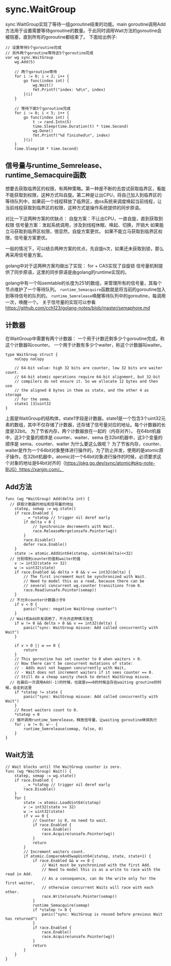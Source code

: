 # sync.WaitGroup

sync.WaitGroup实现了等待一组goroutine结束的功能。main goroutine调用Add方法用于设置需要等待goroutine的数量。于此同时调用Wait方法的goroutine会被阻塞，直到所有的goroutine都结束了。
下面给出例子:

```Golang
// 设置等待5个goroutine完成
// 另外两个goroutine等待这5个goroutine完成
var wg sync.WaitGroup
	wg.Add(5)

	// 两个goroutine等待
	for i := 0; i < 2; i++ {
		go func(index int) {
			wg.Wait()
			fmt.Printf("index: %d\n", index)
		}(i)
	}

	// 等待下面5个goroutine完成
	for i := 0; i < 5; i++ {
		go func(index int) {
			t := rand.Intn(5)
			time.Sleep(time.Duration(t) * time.Second)
			wg.Done()
			fmt.Printf("%d finished\n", index)
		}(i)
	}
	time.Sleep(10 * time.Second)
```

## 信号量与runtime_Semrelease、runtime_Semacquire函数

想要去获取临界区的权限，有两种策略。第一种是不断的去尝试获取临界区，看能不能获取到权限，这种方式叫自旋。第二种是让出CPU，将自己加入到临界区的等待队列中，如果前一个线程释放了临界区，由os系统来调度唤起当前线程，让当前线程获取到临界区的权限，这种方式是操作系统提供的同步原语。

对比一下这两种方案的优缺点：
自旋方案：不让出CPU，一直自旋，直到获取到权限
信号量方案：发起系统调用，涉及到线程休眠、唤起、切换，开销大
如果能立马获取到临界区权限，很显然，自旋方案更优。
如果不能立马获取到临界区权限，信号量方案更优。

一般的情况下，可以结合两种方案的优点，先自旋n次，如果还未获取到锁，那么再采用信号量方案。

golang中对于这两种方案均做出了实现：
for + CAS实现了自旋锁
信号量机制提供了同步原语，这里的同步原语是由golang的runtime实现的。

golang中有一个叫semtable的长度为251的数组，来管理所有的信号量，其每个节点维护了一个等待队列。
``runtime_Semacquire``函数就是将当前的goroutine加入到等待信号的队列的。
``runtime_Semrelease``唤醒等待队列中的goroutine，每调用一次，唤醒一个。
关于信号量的实现可以参看 https://github.com/cch123/golang-notes/blob/master/semaphore.md

## 计数器

在WaitGroup中需要有两个计数器：
一个用于计数还剩多少个goroutine完成，称这个计数器叫counter。
一个用于计数有多少个waiter，称这个计数器叫waiter。
```Golang
type WaitGroup struct {
	noCopy noCopy

	// 64-bit value: high 32 bits are counter, low 32 bits are waiter count.
	// 64-bit atomic operations require 64-bit alignment, but 32-bit
	// compilers do not ensure it. So we allocate 12 bytes and then use
	// the aligned 8 bytes in them as state, and the other 4 as storage
	// for the sema.
	state1 [3]uint32
}
```
上面是WaitGroup的结构体，state1字段是计数器。state1是一个包含3个uint32元素的数组，其中不仅存储了计数器，还存储了信号量对应的地址。每个计数器的长度是32bit。
为了节省内存，两个计数器放在一起的（内存对齐）。
在64bit机器中，这3个变量的顺序是 counter、waiter、sema
在32bit机器中，这3个变量的顺序是 sema、counter、waiter
为什么要这么做呢？
为了节省内存，counter、waiter是作为一个64bit对象整体进行操作的，为了防止并发，使用的是atomic原子操作。在32bit机器中，atomic对一个64bit对象进行操作的时候，必须要求这个对象的地址是64bit对齐的（https://pkg.go.dev/sync/atomic#pkg-note-BUG）https://xargin.com/。

## Add方法

```Golang
func (wg *WaitGroup) Add(delta int) {
  // 获取计数器的地址和信号量的地址
	statep, semap := wg.state()
	if race.Enabled {
		_ = *statep // trigger nil deref early
		if delta < 0 {
			// Synchronize decrements with Wait.
			race.ReleaseMerge(unsafe.Pointer(wg))
		}
		race.Disable()
		defer race.Enable()
	}
	state := atomic.AddUint64(statep, uint64(delta)<<32)
  // 分别得到counter的值和waiter的值
	v := int32(state >> 32)
	w := uint32(state)
	if race.Enabled && delta > 0 && v == int32(delta) {
		// The first increment must be synchronized with Wait.
		// Need to model this as a read, because there can be
		// several concurrent wg.counter transitions from 0.
		race.Read(unsafe.Pointer(semap))
	}
  // 不允许counter计数器小于0
	if v < 0 {
		panic("sync: negative WaitGroup counter")
	}
  // Wait和Add并发调用了，不允许这种情况发生
	if w != 0 && delta > 0 && v == int32(delta) {
		panic("sync: WaitGroup misuse: Add called concurrently with Wait")
	}

	if v > 0 || w == 0 {
		return
	}
	// This goroutine has set counter to 0 when waiters > 0.
	// Now there can't be concurrent mutations of state:
	// - Adds must not happen concurrently with Wait,
	// - Wait does not increment waiters if it sees counter == 0.
	// Still do a cheap sanity check to detect WaitGroup misuse.
  // 在最后一次调用Add(-1)的时候，也就是v==0的时候且存在waiting groutine的时候，会走到这里
	if *statep != state {
		panic("sync: WaitGroup misuse: Add called concurrently with Wait")
	}
	// Reset waiters count to 0.
	*statep = 0
  // 循环调用runtime_Semrelease，释放信号量，让waiting goroutine继续执行
	for ; w != 0; w-- {
		runtime_Semrelease(semap, false, 0)
	}
}
```

## Wait方法
```Golang
// Wait blocks until the WaitGroup counter is zero.
func (wg *WaitGroup) Wait() {
	statep, semap := wg.state()
	if race.Enabled {
		_ = *statep // trigger nil deref early
		race.Disable()
	}
	for {
		state := atomic.LoadUint64(statep)
		v := int32(state >> 32)
		w := uint32(state)
		if v == 0 {
			// Counter is 0, no need to wait.
			if race.Enabled {
				race.Enable()
				race.Acquire(unsafe.Pointer(wg))
			}
			return
		}
		// Increment waiters count.
		if atomic.CompareAndSwapUint64(statep, state, state+1) {
			if race.Enabled && w == 0 {
				// Wait must be synchronized with the first Add.
				// Need to model this is as a write to race with the read in Add.
				// As a consequence, can do the write only for the first waiter,
				// otherwise concurrent Waits will race with each other.
				race.Write(unsafe.Pointer(semap))
			}
			runtime_Semacquire(semap)
			if *statep != 0 {
				panic("sync: WaitGroup is reused before previous Wait has returned")
			}
			if race.Enabled {
				race.Enable()
				race.Acquire(unsafe.Pointer(wg))
			}
			return
		}
	}
}
```

